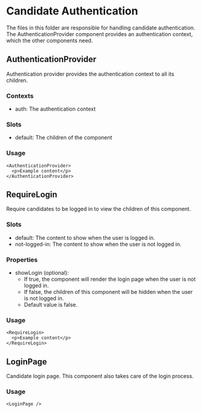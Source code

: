 # Candidate Authentication

The files in this folder are responsible for handling candidate authentication. The AuthenticationProvider component provides an authentication context, which the other components need.

## AuthenticationProvider

Authentication provider provides the authentication context to all its children.

### Contexts

- auth: The authentication context

### Slots

- default: The children of the component

### Usage

```tsx
<AuthenticationProvider>
  <p>Example content</p>
</AuthenticationProvider>
```

## RequireLogin

Require candidates to be logged in to view the children of this component.

### Slots

- default: The content to show when the user is logged in.
- not-logged-in: The content to show when the user is not logged in.

### Properties

- showLogin (optional):
  - If true, the component will render the login page when the user is not logged in.
  - If false, the children of this component will be hidden when the user is not logged in.
  - Default value is false.

### Usage

```tsx
<RequireLogin>
  <p>Example content</p>
</RequireLogin>
```

## LoginPage

Candidate login page. This component also takes care of the login process.

### Usage

```tsx
<LoginPage />
```
